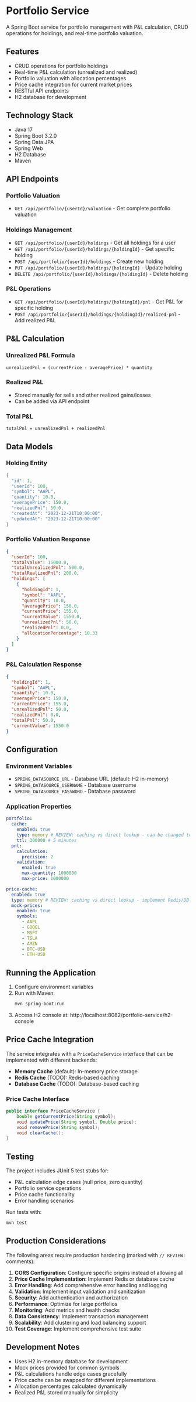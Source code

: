 # Portfolio Service

A Spring Boot service for portfolio management with P&L calculation, CRUD operations for holdings, and real-time portfolio valuation.

## Features

- CRUD operations for portfolio holdings
- Real-time P&L calculation (unrealized and realized)
- Portfolio valuation with allocation percentages
- Price cache integration for current market prices
- RESTful API endpoints
- H2 database for development

## Technology Stack

- Java 17
- Spring Boot 3.2.0
- Spring Data JPA
- Spring Web
- H2 Database
- Maven

## API Endpoints

### Portfolio Valuation
- `GET /api/portfolio/{userId}/valuation` - Get complete portfolio valuation

### Holdings Management
- `GET /api/portfolio/{userId}/holdings` - Get all holdings for a user
- `GET /api/portfolio/{userId}/holdings/{holdingId}` - Get specific holding
- `POST /api/portfolio/{userId}/holdings` - Create new holding
- `PUT /api/portfolio/{userId}/holdings/{holdingId}` - Update holding
- `DELETE /api/portfolio/{userId}/holdings/{holdingId}` - Delete holding

### P&L Operations
- `GET /api/portfolio/{userId}/holdings/{holdingId}/pnl` - Get P&L for specific holding
- `POST /api/portfolio/{userId}/holdings/{holdingId}/realized-pnl` - Add realized P&L

## P&L Calculation

### Unrealized P&L Formula
```
unrealizedPnl = (currentPrice - averagePrice) * quantity
```

### Realized P&L
- Stored manually for sells and other realized gains/losses
- Can be added via API endpoint

### Total P&L
```
totalPnl = unrealizedPnl + realizedPnl
```

## Data Models

### Holding Entity
```java
{
  "id": 1,
  "userId": 100,
  "symbol": "AAPL",
  "quantity": 10.0,
  "averagePrice": 150.0,
  "realizedPnl": 50.0,
  "createdAt": "2023-12-21T10:00:00",
  "updatedAt": "2023-12-21T10:00:00"
}
```

### Portfolio Valuation Response
```json
{
  "userId": 100,
  "totalValue": 15000.0,
  "totalUnrealizedPnl": 500.0,
  "totalRealizedPnl": 200.0,
  "holdings": [
    {
      "holdingId": 1,
      "symbol": "AAPL",
      "quantity": 10.0,
      "averagePrice": 150.0,
      "currentPrice": 155.0,
      "currentValue": 1550.0,
      "unrealizedPnl": 50.0,
      "realizedPnl": 0.0,
      "allocationPercentage": 10.33
    }
  ]
}
```

### P&L Calculation Response
```json
{
  "holdingId": 1,
  "symbol": "AAPL",
  "quantity": 10.0,
  "averagePrice": 150.0,
  "currentPrice": 155.0,
  "unrealizedPnl": 50.0,
  "realizedPnl": 0.0,
  "totalPnl": 50.0,
  "currentValue": 1550.0
}
```

## Configuration

### Environment Variables
- `SPRING_DATASOURCE_URL` - Database URL (default: H2 in-memory)
- `SPRING_DATASOURCE_USERNAME` - Database username
- `SPRING_DATASOURCE_PASSWORD` - Database password

### Application Properties
```yaml
portfolio:
  cache:
    enabled: true
    type: memory # REVIEW: caching vs direct lookup - can be changed to redis or database
    ttl: 300000 # 5 minutes
  pnl:
    calculation:
      precision: 2
    validation:
      enabled: true
      max-quantity: 1000000
      max-price: 1000000

price-cache:
  enabled: true
  type: memory # REVIEW: caching vs direct lookup - implement Redis/DB cache interface
  mock-prices:
    enabled: true
    symbols:
      - AAPL
      - GOOGL
      - MSFT
      - TSLA
      - AMZN
      - BTC-USD
      - ETH-USD
```

## Running the Application

1. Configure environment variables
2. Run with Maven:
   ```bash
   mvn spring-boot:run
   ```
3. Access H2 console at: http://localhost:8082/portfolio-service/h2-console

## Price Cache Integration

The service integrates with a `PriceCacheService` interface that can be implemented with different backends:

- **Memory Cache** (default): In-memory price storage
- **Redis Cache** (TODO): Redis-based caching
- **Database Cache** (TODO): Database-based caching

### Price Cache Interface
```java
public interface PriceCacheService {
    Double getCurrentPrice(String symbol);
    void updatePrice(String symbol, Double price);
    void removePrice(String symbol);
    void clearCache();
}
```

## Testing

The project includes JUnit 5 test stubs for:
- P&L calculation edge cases (null price, zero quantity)
- Portfolio service operations
- Price cache functionality
- Error handling scenarios

Run tests with:
```bash
mvn test
```

## Production Considerations

The following areas require production hardening (marked with `// REVIEW:` comments):

1. **CORS Configuration**: Configure specific origins instead of allowing all
2. **Price Cache Implementation**: Implement Redis or database cache
3. **Error Handling**: Add comprehensive error handling and logging
4. **Validation**: Implement input validation and sanitization
5. **Security**: Add authentication and authorization
6. **Performance**: Optimize for large portfolios
7. **Monitoring**: Add metrics and health checks
8. **Data Consistency**: Implement transaction management
9. **Scalability**: Add clustering and load balancing support
10. **Test Coverage**: Implement comprehensive test suite

## Development Notes

- Uses H2 in-memory database for development
- Mock prices provided for common symbols
- P&L calculations handle edge cases gracefully
- Price cache can be swapped for different implementations
- Allocation percentages calculated dynamically
- Realized P&L stored manually for simplicity
